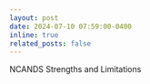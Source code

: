 ```yaml
---
layout: post
date: 2024-07-10 07:59:00-0400
inline: true
related_posts: false
---
```


NCANDS Strengths and Limitations
